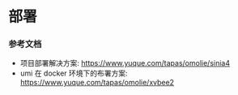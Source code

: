 # 部署

### 参考文档

- 项目部署解决方案: https://www.yuque.com/tapas/omolie/sinia4
- umi 在 docker 环境下的布署方案: https://www.yuque.com/tapas/omolie/xvbee2
